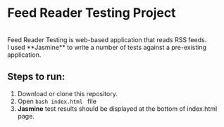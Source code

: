 # Feed Reader Testing Project
<br />
Feed Reader Testing is web-based application that reads RSS feeds.<br />
I used **Jasmine** to write a number of tests against a pre-existing application.

## Steps to run:
1. Download or clone this repository.
2. Open ```bash index.html ``` file
3. **Jasmine**  test results should be displayed at the bottom of index.html page.



